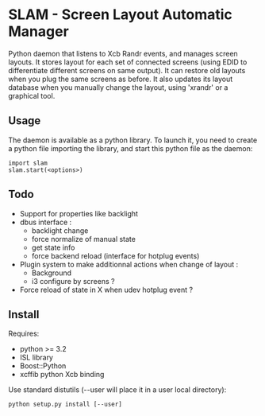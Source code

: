 # SLAM - Screen Layout Automatic Manager

Python daemon that listens to Xcb Randr events, and manages screen layouts.
It stores layout for each set of connected screens (using EDID to differentiate different screens on same output).
It can restore old layouts when you plug the same screens as before.
It also updates its layout database when you manually change the layout, using 'xrandr' or a graphical tool.

## Usage

The daemon is available as a python library.
To launch it, you need to create a python file importing the library, and start this python file as the daemon:

    import slam
    slam.start(<options>)

## Todo
* Support for properties like backlight
* dbus interface :
    * backlight change
    * force normalize of manual state
    * get state info
    * force backend reload (interface for hotplug events)
* Plugin system to make additionnal actions when change of layout :
    * Background
    * i3 configure by screens ?
* Force reload of state in X when udev hotplug event ?

## Install

Requires:
* python >= 3.2
* ISL library
* Boost::Python
* xcffib python Xcb binding

Use standard distutils (--user will place it in a user local directory):

    python setup.py install [--user]

